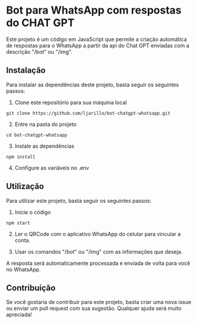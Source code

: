 # Bot para WhatsApp com respostas do CHAT GPT

Este projeto é um código em JavaScript que permite a criação automática de respostas para o WhatsApp a partir da api do Chat GPT enviadas com a descrição "/bot" ou "/img".

## Instalação

Para instalar as dependências deste projeto, basta seguir os seguintes passos:

1. Clone este repositório para sua máquina local
```
git clone https://github.com/ljarillo/bot-chatgpt-whatsapp.git
```
2. Entre na pasta do projeto
```
cd bot-chatgpt-whatsapp
```
3. Instale as dependências
```
npm install
```
4. Configure as variáveis no .env

## Utilização

Para utilizar este projeto, basta seguir os seguintes passos:

1. Inicie o código
```
npm start
```

2. Ler o QRCode com o aplicativo WhatsApp do celular para vincular a conta.

3. Usar os comandos "/bot" ou "/img" com as informações que deseja.

A resposta será automaticamente processada e enviada de volta para você no WhatsApp.

## Contribuição

Se você gostaria de contribuir para este projeto, basta criar uma nova issue ou enviar um pull request com sua sugestão. Qualquer ajuda será muito apreciada!
